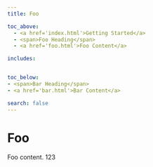 ```yaml
---
title: Foo

toc_above:
  - <a href='index.html'>Getting Started</a>
  - <span>Foo Heading</span>
  - <a href='foo.html'>Foo Content</a>

includes:


toc_below:
- <span>Bar Heading</span>
- <a href='bar.html'>Bar Content</a>

search: false
---
```



# Foo

Foo content. 123

